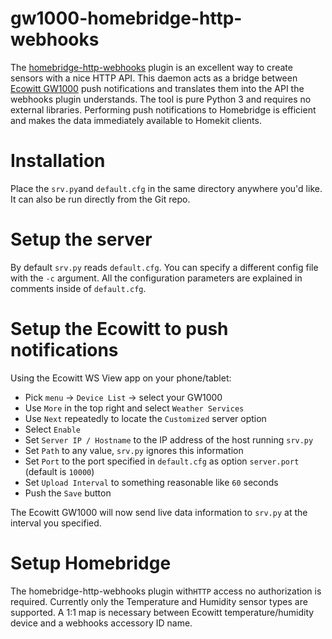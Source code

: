 # gw1000-homebridge-http-webhooks
The [homebridge-http-webhooks](https://www.npmjs.com/package/homebridge-http-webhooks "homebridge-http-webhooks")
plugin is an excellent way to create sensors with a nice HTTP API. This daemon
acts as a bridge between
[Ecowitt GW1000](https://www.ecowitt.com/shop/goodsDetail/107 "Ecowitt GW1000")
push notifications and translates them into the API the webhooks plugin
understands. The tool is pure Python 3 and requires no external libraries.
Performing push notifications to Homebridge is efficient and makes the data
immediately available to Homekit clients.

# Installation
Place the `srv.py`and `default.cfg` in the same directory anywhere you'd like.
It can also be run directly from the Git repo.

# Setup the server
By default `srv.py` reads `default.cfg`. You can specify a different config
file with the `-c` argument. All the configuration parameters are explained
in comments inside of `default.cfg`.

# Setup the Ecowitt to push notifications
Using the Ecowitt WS View app on your phone/tablet:

- Pick `menu` -> `Device List` -> select your GW1000
- Use `More` in the top right and select `Weather Services`
- Use `Next` repeatedly to locate the `Customized` server option
- Select `Enable`
- Set `Server IP / Hostname` to the IP address of the host running `srv.py`
- Set `Path` to any value, `srv.py` ignores this information
- Set `Port` to the port specified in `default.cfg` as option `server.port` (default is `10000`)
- Set `Upload Interval` to something reasonable like `60` seconds
- Push the `Save` button

The Ecowitt GW1000 will now send live data information to `srv.py` at the
interval you specified.

# Setup Homebridge
The homebridge-http-webhooks plugin with`HTTP` access no authorization is
required. Currently only the Temperature and Humidity sensor types are
supported. A 1:1 map is necessary between Ecowitt temperature/humidity
device and a webhooks accessory ID name.

